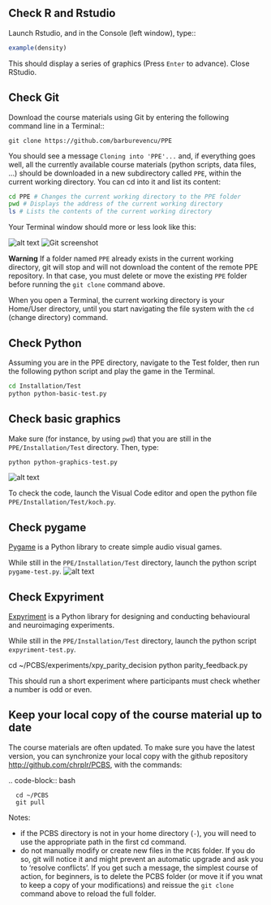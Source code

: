 Check R and Rstudio
-------------------

Launch Rstudio, and in the Console (left window), type::
```r
example(density)
```

This should display a series of graphics (Press `Enter` to advance). Close RStudio.
	      
Check Git
---------

Download the course materials using Git by entering the following command line in a Terminal:: 

    git clone https://github.com/barburevencu/PPE

You should see a message ``Cloning into 'PPE'...`` and, if everything goes well, all the currently available
course materials (python scripts, data files, ...) should be downloaded in a new subdirectory called ``PPE``, within the current working directory. You can cd into it and list its content:

```bash
cd PPE # Changes the current working directory to the PPE folder
pwd # Displays the address of the current working directory
ls # Lists the contents of the current working directory
```

Your Terminal window should more or less look like this:

![alt text](<./Images/git.png>)
![Git screenshot](./Images/git.png)

**Warning**
   If a folder named ``PPE`` already exists in the current working
   directory, git will stop and will not download the content of the remote PPE
   repository. In that case, you must delete or move the existing ``PPE`` folder
   before running the ``git clone`` command above.

   When you open a Terminal, the current working directory is your Home/User
   directory, until you start navigating the file system with the `cd`
   (change directory) command.

Check Python
------------

Assuming you are in the PPE directory, navigate to the Test folder, then run the following python script and play the game in the Terminal.

```bash
cd Installation/Test
python python-basic-test.py
```

Check basic graphics
--------------------
Make sure (for instance, by using `pwd`) that you are still in the ```PPE/Installation/Test``` directory. Then, type:

```bash
python python-graphics-test.py
```
![alt text](Images/koch.png)

To check the code, launch the Visual Code editor and open the python file ``PPE/Installation/Test/koch.py``. 

Check pygame
------------
[Pygame](https://www.pygame.org/news) is a Python library to create simple audio visual games. 

While still in the ```PPE/Installation/Test``` directory, launch the python script `pygame-test.py`.
![alt text](Images/hering.png)

Check Expyriment
----------------
[Expyriment](https://expyriment.org) is a Python library for designing and conducting behavioural and neuroimaging experiments.

While still in the ```PPE/Installation/Test``` directory, launch the python script `expyriment-test.py`.

   cd ~/PCBS/experiments/xpy_parity_decision
   python parity_feedback.py

This should run a short experiment where participants must check whether a number is odd or even.

Keep your local copy of the course material up to date
------------------------------------------------------

The course materials are often updated. To make sure you have the latest version, you can synchronize your local copy with the github repository http://github.com/chrplr/PCBS, with the commands:

.. code-block:: bash

      cd ~/PCBS
      git pull

Notes:

- if the PCBS directory is not in your home directory (``-``), you will need to use the appropriate path in the first cd command.
- do not manually modify or create new files in the ``PCBS`` folder.
  If you do so, git will notice it and might prevent an automatic upgrade
  and ask you to ‘resolve conflicts’. If you get such a message, the
  simplest course of action, for beginners, is to delete the PCBS folder (or
  move it if you wnat to keep a copy of your modifications) and reissue the
  ``git clone`` command above to reload the full folder.